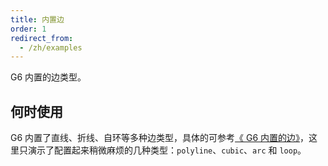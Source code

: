 ```yaml
---
title: 内置边
order: 1
redirect_from:
  - /zh/examples
---
```


G6 内置的边类型。

## 何时使用

G6 内置了直线、折线、自环等多种边类型，具体的可参考[《 G6 内置的边》](/zh/docs/manual/middle/elements/defaultEdge)，这里只演示了配置起来稍微麻烦的几种类型：`polyline`、`cubic`、`arc` 和 `loop`。